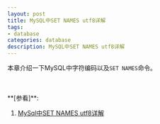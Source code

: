```yaml
---
layout: post
title: MySQL中SET NAMES utf8详解
tags:
- database
categories: database
description: MySQL中SET NAMES utf8详解
---
```


本章介绍一下MySQL中字符编码以及```SET NAMES```命令。


<!-- more -->




<br />
<br />
**[参看]**:

1. [MySql中SET NAMES utf8详解](https://blog.csdn.net/kakarot5/article/details/40088137)



<br />
<br />
<br />

